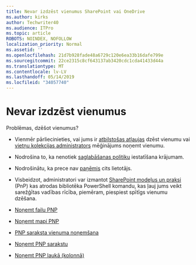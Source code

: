 ```yaml
---
title: Nevar izdzēst vienumus SharePoint vai OneDrive
ms.author: kirks
author: Techwriter40
ms.audience: ITPro
ms.topic: article
ROBOTS: NOINDEX, NOFOLLOW
localization_priority: Normal
ms.assetid: ''
ms.openlocfilehash: 21d7b928fade48a6729c120e6ea33b16dafe799e
ms.sourcegitcommit: 22ce2315c8cf643137ab3420cdc1cda41433d44a
ms.translationtype: MT
ms.contentlocale: lv-LV
ms.lasthandoff: 05/14/2019
ms.locfileid: "34057740"
---
```

# <a name="unable-to-delete-items"></a>Nevar izdzēst vienumus

Problēmas, dzēšot vienumus?

- Vienmēr pārliecinieties, vai jums ir [atbilstošas atļaujas](https://docs.microsoft.com/en-us/sharepoint/default-sharepoint-groups) dzēst vienumu vai [vietņu kolekcijas administrators](https://docs.microsoft.com/en-us/sharepoint/customize-sharepoint-site-permissions#add-change-or-remove-a-site-collection-administrator) mēģinājums noņemt vienumu.

- Nodrošina to, ka nenotiek [saglabāšanas politiku](https://docs.microsoft.com/en-us/office365/securitycompliance/retention-policies) iestatīšana krājumam.

- Nodrošinātu, ka prece nav [paņēmis](https://support.office.com/en-us/article/check-out-check-in-or-discard-changes-to-files-in-a-library-7e2c12a9-a874-4393-9511-1378a700f6de) cits lietotājs.

- Visbeidzot, administratori var izmantot [SharePoint modeļus un praksi](https://docs.microsoft.com/en-us/powershell/sharepoint/sharepoint-pnp/sharepoint-pnp-cmdlets?view=sharepoint-ps#installation) (PnP) kas atrodas bibliotēka PowerShell komandu, kas ļauj jums veikt sarežģītas vadības rīcība, piemēram, piespiest spītīgs vienumu dzēšana. 
- [Noņemt failu PNP](https://docs.microsoft.com/en-us/powershell/module/sharepoint-pnp/remove-pnpfile?view=sharepoint-ps)
- [Noņemt mapi PNP](https://docs.microsoft.com/en-us/powershell/module/sharepoint-pnp/remove-pnpfolder?view=sharepoint-ps)
- [PNP saraksta vienuma noņemšana](https://docs.microsoft.com/en-us/powershell/module/sharepoint-pnp/remove-pnplistitem?view=sharepoint-ps)
- [Noņemt PNP sarakstu](https://docs.microsoft.com/en-us/powershell/module/sharepoint-pnp/remove-pnplist?view=sharepoint-ps)
- [Noņemt PNP laukā (kolonnā)](https://docs.microsoft.com/en-us/powershell/module/sharepoint-pnp/remove-pnpfield?view=sharepoint-ps)